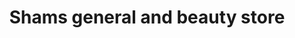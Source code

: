 ---
title: "Shams general and beauty store"
url: /karachi/shams-general-and-beauty-store/
shop: beauty
---